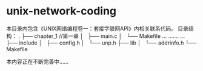 # unix-network-coding
本目录内包含《UNIX网络编程卷一：套接字联网API》内相关联系代码。
目录结构：
.
├── chapter_1               //第一章
│   ├── main.c
│   └── Makefile
...
.......
...
├── include
│   ├── config.h
│   └── unp.h
├── lib
│   └── addrinfo.h
└── Makefile




本内容正在不断完善中……
